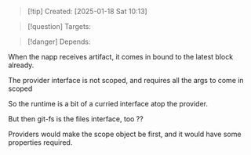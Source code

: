 
>[!tip] Created: [2025-01-18 Sat 10:13]

>[!question] Targets: 

>[!danger] Depends: 

When the napp receives artifact, it comes in bound to the latest block already.

The provider interface is not scoped, and requires all the args to come in scoped

So the runtime is a bit of a curried interface atop the provider.

But then git-fs is the files interface, too ??

Providers would make the scope object be first, and it would have some properties required.